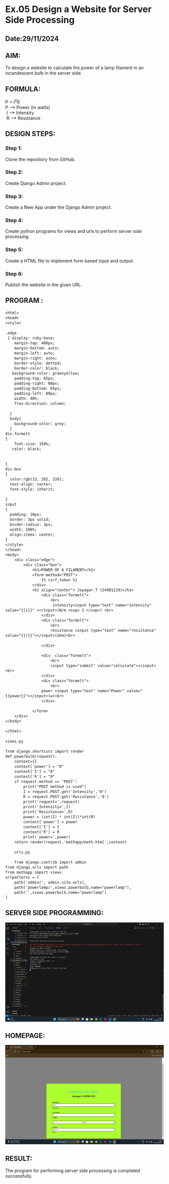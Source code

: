 # Ex.05 Design a Website for Server Side Processing
## Date:29/11/2024

## AIM:
 To design a website to calculate the power of a lamp filament in an incandescent bulb in the server side. 


## FORMULA:
P = I<sup>2</sup>R
<br> P --> Power (in watts)
<br> I --> Intensity
<br> R --> Resistance

## DESIGN STEPS:

### Step 1:
Clone the repository from GitHub.

### Step 2:
Create Django Admin project.

### Step 3:
Create a New App under the Django Admin project.

### Step 4:
Create python programs for views and urls to perform server side processing.

### Step 5:
Create a HTML file to implement form based input and output.

### Step 6:
Publish the website in the given URL.

## PROGRAM :
```
<html>
<head>
<style>

.edge
 { display: ruby-base;
    margin-top: 400px;
    margin-bottom: auto;
    margin-left: auto;
    margin-right: auto;
    border-style: dotted;
    border-color: black;
   background-color: greenyellow;
    padding-top: 65px;
    padding-right: 80px;
    padding-bottom: 65px;
    padding-left: 80px;
    width: 40%;
    flex-direction: column;
    
  }
  body{
    background-color: grey;
  }
div.formelt
{
    font-size: 150%;
   color: black;
  
    
}
div.box
{
  color:rgb(13, 202, 226);
  text-align: center;
  font-style: inherit;
  
}
input
{
  padding: 10px;
  border: 3px solid;
  border-radius: 3px;
  width: 100%;
  align-items: center;
}
</style>
</head>
<body>
    <div class="edge">
        <div class="box">
            <h1>POWER OF A FILAMENT</h1>
            <form method="POST">
                {% csrf_token %}
            </div>
            <h1 align="center"> Jayagar.T (24901219)</h1>
                <div class="formelt">
                    <br>
                     intensity<input type="text" name="intensity" value="{{i}}" ></input>(W/m <sup> 2 </sup>) <br>
                </div>
                <div class="formelt">
                    <br>
                    resistance <input type="text" name="resistance" value="{{r}}"></input>(ohm)<br>

                </div>
                
                <div  class="formelt">
                    <br>
                    <input type="submit" value="calculate"></input><br>
                </div>
                <div class="formelt">
                    <br>
                power <input type="text" name="Power" value="{{power}}"></input>(w)<br>
                </div>
 
            </form>
    </div>
</body>

</html>

views.py

from django.shortcuts import render 
def powerbulb(request): 
    context={} 
    context['power'] = "0" 
    context['I'] = "0" 
    context['R'] = "0" 
    if request.method == 'POST': 
        print("POST method is used")
        I = request.POST.get('Intensity','0')
        R = request.POST.get('Resistance','0')
        print('request=',request) 
        print('Intensity=',I) 
        print('Resistance=',R) 
        power = (int(I) * int(I))*int(R)
        context['power'] = power 
        context['I'] = I
        context['R'] = R
        print('power=',power) 
    return render(request,'mathapp/math.html',context)

    urls.py

    from django.contrib import admin 
from django.urls import path 
from mathapp import views 
urlpatterns = [ 
    path('admin/', admin.site.urls), 
    path('powerlamp/',views.powerbulb,name="powerlamp"),
    path('',views.powerbulb,name="powerlamp")
]

```

## SERVER SIDE PROGRAMMING:
![alt text](<Screenshot 2024-11-28 131943.png>)



## HOMEPAGE:

![alt text](<Screenshot 2024-11-28 131924.png>)



## RESULT:
The program for performing server side processing is completed successfully.
